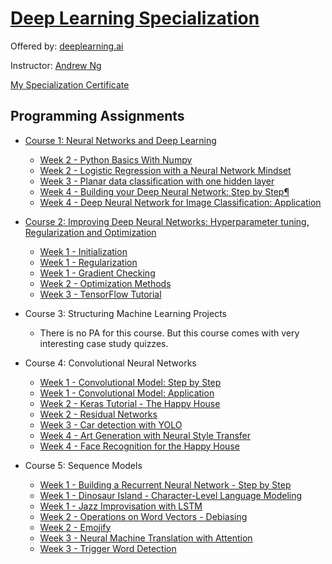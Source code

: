 # [Deep Learning Specialization](https://www.coursera.org/specializations/deep-learning) 

Offered by: [deeplearning.ai](https://www.deeplearning.ai/)

Instructor: [Andrew Ng](http://www.andrewng.org/)

[My Specialization Certificate](https://www.coursera.org/account/accomplishments/specialization/EHX2DHJ2WHQH)

## Programming Assignments

- [Course 1: Neural Networks and Deep Learning](https://github.com/ljl96/Coursera-Online-Courses/blob/master/Deep%20Learning%20Specialization/Course%201%20Neural%20Networks%20and%20Deep%20Learning/README.md)

  - [Week 2 - Python Basics With Numpy](https://github.com/ljl96/Coursera-Online-Courses/blob/master/Deep%20Learning%20Specialization/Course%201%20Neural%20Networks%20and%20Deep%20Learning/Programming%20Assignments/Week%202%20Python_Basics_With_Numpy_v3a.ipynb)
  - [Week 2 - Logistic Regression with a Neural Network Mindset](https://github.com/ljl96/Coursera-Online-Courses/blob/master/Deep%20Learning%20Specialization/Course%201%20Neural%20Networks%20and%20Deep%20Learning/Programming%20Assignments/Week%202%20Logistic_Regression_with_a_Neural_Network_mindset_v6a.ipynb)
  - [Week 3 - Planar data classification with one hidden layer](https://github.com/ljl96/Coursera-Online-Courses/blob/master/Deep%20Learning%20Specialization/Course%201%20Neural%20Networks%20and%20Deep%20Learning/Programming%20Assignments/Week%203%20Planar_data_classification_with_onehidden_layer_v6c.ipynb)
  - [Week 4 - Building your Deep Neural Network: Step by Step¶](https://github.com/ljl96/Coursera-Online-Courses/blob/master/Deep%20Learning%20Specialization/Course%201%20Neural%20Networks%20and%20Deep%20Learning/Programming%20Assignments/Week%204%20Building_your_Deep_Neural_Network_Step_by_Step_v8a.ipynb)
  - [Week 4 - Deep Neural Network for Image Classification: Application](https://github.com/ljl96/Coursera-Online-Courses/blob/master/Deep%20Learning%20Specialization/Course%201%20Neural%20Networks%20and%20Deep%20Learning/Programming%20Assignments/Week%204%20Deep%20Neural%20Network%20-%20Application%20v8.ipynb)

- [Course 2: Improving Deep Neural Networks: Hyperparameter tuning, Regularization and Optimization](https://github.com/ljl96/Coursera-Online-Courses/blob/master/Deep%20Learning%20Specialization/Course%202%20Improving%20Deep%20Neural%20Networks%20Hyperparameter%20tuning%2C%20Regularization%20and%20Optimization/README.md)

  - [Week 1 - Initialization](https://github.com/ljl96/Coursera-Online-Courses/blob/master/Deep%20Learning%20Specialization/Course%202%20Improving%20Deep%20Neural%20Networks%20Hyperparameter%20tuning%2C%20Regularization%20and%20Optimization/Programming%20Assignments/Week%201%20Initialization.ipynb)
  - [Week 1 - Regularization](https://github.com/ljl96/Coursera-Online-Courses/blob/master/Deep%20Learning%20Specialization/Course%202%20Improving%20Deep%20Neural%20Networks%20Hyperparameter%20tuning%2C%20Regularization%20and%20Optimization/Programming%20Assignments/Week%201%20Regularization_v2a.ipynb)
  - [Week 1 - Gradient Checking](https://github.com/ljl96/Coursera-Online-Courses/blob/master/Deep%20Learning%20Specialization/Course%202%20Improving%20Deep%20Neural%20Networks%20Hyperparameter%20tuning%2C%20Regularization%20and%20Optimization/Programming%20Assignments/Week%201%20Gradient%20Checking%20v1.ipynb)
  - [Week 2 - Optimization Methods](https://github.com/ljl96/Coursera-Online-Courses/blob/master/Deep%20Learning%20Specialization/Course%202%20Improving%20Deep%20Neural%20Networks%20Hyperparameter%20tuning%2C%20Regularization%20and%20Optimization/Programming%20Assignments/Week%202%20Optimization_methods_v1b.ipynb)
  - [Week 3 - TensorFlow Tutorial](https://github.com/ljl96/Coursera-Online-Courses/blob/master/Deep%20Learning%20Specialization/Course%202%20Improving%20Deep%20Neural%20Networks%20Hyperparameter%20tuning%2C%20Regularization%20and%20Optimization/Programming%20Assignments/Week%203%20TensorFlow_Tutorial_v3b.ipynb)

- Course 3: Structuring Machine Learning Projects

  - There is no PA for this course. But this course comes with very interesting case study quizzes.
  
- Course 4: Convolutional Neural Networks

  - [Week 1 - Convolutional Model: Step by Step](https://github.com/ljl96/Coursera-Online-Courses/blob/master/Deep%20Learning%20Specialization/Course%204%20Convolutional%20Neural%20Networks/Programming%20Assignments/Week%201%20Convolution_model_Step_by_Step_v2a.ipynb)
  - [Week 1 - Convolutional Model: Application](https://github.com/ljl96/Coursera-Online-Courses/blob/master/Deep%20Learning%20Specialization/Course%204%20Convolutional%20Neural%20Networks/Programming%20Assignments/Week%201%20Convolution_model_Application_v1a.ipynb)
  - [Week 2 - Keras Tutorial - The Happy House](https://github.com/ljl96/Coursera-Online-Courses/blob/master/Deep%20Learning%20Specialization/Course%204%20Convolutional%20Neural%20Networks/Programming%20Assignments/Week%202%20Keras%20-%20Tutorial%20-%20Happy%20House%20v2.ipynb)
  - [Week 2 - Residual Networks](https://github.com/ljl96/Coursera-Online-Courses/blob/master/Deep%20Learning%20Specialization/Course%204%20Convolutional%20Neural%20Networks/Programming%20Assignments/Week%202%20Residual_Networks_v2a.ipynb)
  - [Week 3 - Car detection with YOLO](https://github.com/ljl96/Coursera-Online-Courses/blob/master/Deep%20Learning%20Specialization/Course%204%20Convolutional%20Neural%20Networks/Programming%20Assignments/Week%203%20Autonomous_driving_application_Car_detection_v3a.ipynb)
  - [Week 4 - Art Generation with Neural Style Transfer](https://github.com/ljl96/Coursera-Online-Courses/blob/master/Deep%20Learning%20Specialization/Course%204%20Convolutional%20Neural%20Networks/Programming%20Assignments/Week%204%20Art_Generation_with_Neural_Style_Transfer_v3a.ipynb)
  - [Week 4 - Face Recognition for the Happy House](https://github.com/ljl96/Coursera-Online-Courses/blob/master/Deep%20Learning%20Specialization/Course%204%20Convolutional%20Neural%20Networks/Programming%20Assignments/Week%204%20Face%20Recognition%20for%20the%20Happy%20House%20-%20v3.ipynb)
  
- Course 5: Sequence Models

  - [Week 1 - Building a Recurrent Neural Network - Step by Step](https://github.com/ljl96/Coursera-Online-Courses/blob/master/Deep%20Learning%20Specialization/Course%205%20Sequence%20Models/Programming%20Assignments/Week%201%20Building%2Ba%2BRecurrent%2BNeural%2BNetwork%2B-%2BStep%2Bby%2BStep%2B-%2Bv3.ipynb)
  - [Week 1 - Dinosaur Island - Character-Level Language Modeling](https://github.com/ljl96/Coursera-Online-Courses/blob/master/Deep%20Learning%20Specialization/Course%205%20Sequence%20Models/Programming%20Assignments/Week%201%20Dinosaurus%2BIsland%2B--%2BCharacter%2Blevel%2Blanguage%2Bmodel%2Bfinal%2B-%2Bv3.ipynb)
  - [Week 1 - Jazz Improvisation with LSTM](https://github.com/ljl96/Coursera-Online-Courses/blob/master/Deep%20Learning%20Specialization/Course%205%20Sequence%20Models/Programming%20Assignments/Week%201%20Improvise%2Ba%2BJazz%2BSolo%2Bwith%2Ban%2BLSTM%2BNetwork%2B-%2Bv3.ipynb)
  - [Week 2 - Operations on Word Vectors - Debiasing](https://github.com/ljl96/Coursera-Online-Courses/blob/master/Deep%20Learning%20Specialization/Course%205%20Sequence%20Models/Programming%20Assignments/Week%202%20Operations%2Bon%2Bword%2Bvectors%2B-%2Bv2.ipynb)
  - [Week 2 - Emojify](https://github.com/ljl96/Coursera-Online-Courses/blob/master/Deep%20Learning%20Specialization/Course%205%20Sequence%20Models/Programming%20Assignments/Week%202%20Emojify%2B-%2Bv2.ipynb)
  - [Week 3 - Neural Machine Translation with Attention](https://github.com/ljl96/Coursera-Online-Courses/blob/master/Deep%20Learning%20Specialization/Course%205%20Sequence%20Models/Programming%20Assignments/Week%203%20Neural%2Bmachine%2Btranslation%2Bwith%2Battention%2B-%2Bv4.ipynb)
  - [Week 3 - Trigger Word Detection](https://github.com/ljl96/Coursera-Online-Courses/blob/master/Deep%20Learning%20Specialization/Course%205%20Sequence%20Models/Programming%20Assignments/Week%203%20Trigger%2Bword%2Bdetection%2B-%2Bv1.ipynb)
          

